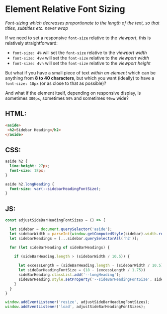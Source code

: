 # Element Relative Font Sizing
*Font-sizing which decreases proportionate to the length of the text, so that titles, subtitles etc. never wrap*

If we need to set a responsive `font-size` relative to the *viewport*, this is relatively straightforward:

 - `font-size: 4%` will set the `font-size` relative to the *viewport width* 
 - `font-size: 4vw` will set the `font-size` relative to the *viewport width* 
 - `font-size: 4vh` will set the `font-size` relative to the *viewport height*

But what if you have a small piece of text *within an element* which can be anything from **8 to 40 characters**, but which you want (ideally) to have a `font-size: 18px` (or as close to that as possible)?

And what if the element itself, depending on responsive display, is sometimes `300px`, sometimes `50%` and sometimes `90vw` wide?

## HTML:
```html
<aside>
 <h2>Sidebar Heading</h2>
</aside>
```

## CSS:
```css
aside h2 {
  line-height: 27px;
  font-size: 18px;
}

aside h2.longHeading {
  font-size: var(--sidebarHeadingFontSize);
}
```

## JS:
```js
const adjustSideBarHeadingFontSizes = () => {

  let sidebar = document.querySelector('aside');
  let sidebarWidth = parseInt(window.getComputedStyle(sidebar).width.replace('px', ''));
  let sidebarHeadings = [...sidebar.querySelectorAll('h2')];

  for (let sideBarHeading of sideBarHeadings) {

    if (sideBarHeading.length > (sidebarWidth / 10.5)) {
        
      let excessLength = (sideBarHeading.length - (sidebarWidth / 10.5));
      let sideBarHeadingFontSize = (18 - (excessLength / 1.75))
      sideBarHeading.classList.add('--longHeading');
      sideBarHeading.style.setProperty('--sideBarHeadingFontSize', sideBarHeadingFontSize + 'px');
    }
  }
}

window.addEventListener('resize', adjustSideBarHeadingFontSizes);
window.addEventListener('load', adjustSideBarHeadingFontSizes);
```

